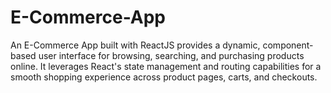 # E-Commerce-App
An E-Commerce App built with ReactJS provides a dynamic, component-based user interface for browsing, searching, and purchasing products online. It leverages React's state management and routing capabilities for a smooth shopping experience across product pages, carts, and checkouts.
